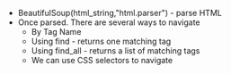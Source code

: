 - BeautifulSoup(html_string,"html.parser") - parse HTML
- Once parsed. There are several ways to navigate
    - By Tag Name
    - Using find - returns one matching tag
    - Using find_all - returns a list of matching tags
    - We can use CSS selectors to navigate
